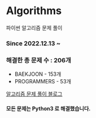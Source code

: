 # Algorithms
파이썬 알고리즘 문제 풀이
### Since 2022.12.13 ~
### 해결한 총 문제 수 : 206개
- BAEKJOON - 153개
- PROGRAMMERS - 53개

[알고리즘 문제 풀이 블로그](https://monzheld.tistory.com/category/%E2%8C%A8%EF%B8%8F%20Algorithms)
#### 모든 문제는 Python3 로 해결했습니다.
